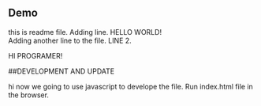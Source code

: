 ## Demo 
this is readme file.
Adding line.
HELLO WORLD!
<br>
Adding another line to the file.
LINE 2.

HI PROGRAMER!

##DEVELOPMENT AND UPDATE

hi now we going to use javascript to develope the file.
Run index.html file in the browser.

